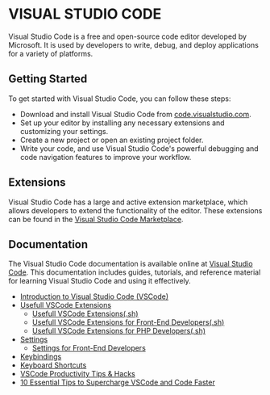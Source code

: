 # VISUAL STUDIO CODE

Visual Studio Code is a free and open-source code editor developed by Microsoft. It is used by developers to write, debug, and deploy applications for a variety of platforms.

## Getting Started

To get started with Visual Studio Code, you can follow these steps:

- Download and install Visual Studio Code from [code.visualstudio.com](code.visualstudio.com).
- Set up your editor by installing any necessary extensions and customizing your settings.
- Create a new project or open an existing project folder.
- Write your code, and use Visual Studio Code's powerful debugging and code navigation features to improve your workflow.

## Extensions

Visual Studio Code has a large and active extension marketplace, which allows developers to extend the functionality of the editor. These extensions can be found in the [Visual Studio Code Marketplace](https://marketplace.visualstudio.com/).

## Documentation

The Visual Studio Code documentation is available online at [Visual Studio Code](https://code.visualstudio.com/docs). This documentation includes guides, tutorials, and reference material for learning Visual Studio Code and using it effectively.

- [Introduction to Visual Studio Code (VSCode)](./vscode.md)
- [Usefull VSCode Extensions](./extensions.md)
  - [Usefull VSCode Extensions(.sh)](./extensions.sh)
  - [Usefull VSCode Extensions for Front-End Developers(.sh)](./extensions.front.end.sh)
  - [Usefull VSCode Extensions for PHP Developers(.sh)](./extensions.php.sh)
- [Settings](./settings.md)
  - [Settings for Front-End Developers](./settings.front.end.md)
- [Keybindings](./keybindings.md)
- [Keyboard Shortcuts](./shortcuts.md)
- [VSCode Productivity Tips & Hacks](./productivity.tips.md)
- [10 Essential Tips to Supercharge VSCode and Code Faster](./10.tips.md)
